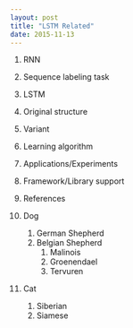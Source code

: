 ```yaml
---
layout: post
title: "LSTM Related"
date: 2015-11-13
---
```

1. RNN
  1. Sequence labeling task
2. LSTM
  1. Original structure
  2. Variant 
  3. Learning algorithm
3. Applications/Experiments
4. Framework/Library support
5. References

1. Dog
    1. German Shepherd
    2. Belgian Shepherd
        1. Malinois
        2. Groenendael
        3. Tervuren
2. Cat
    1. Siberian
    2. Siamese
